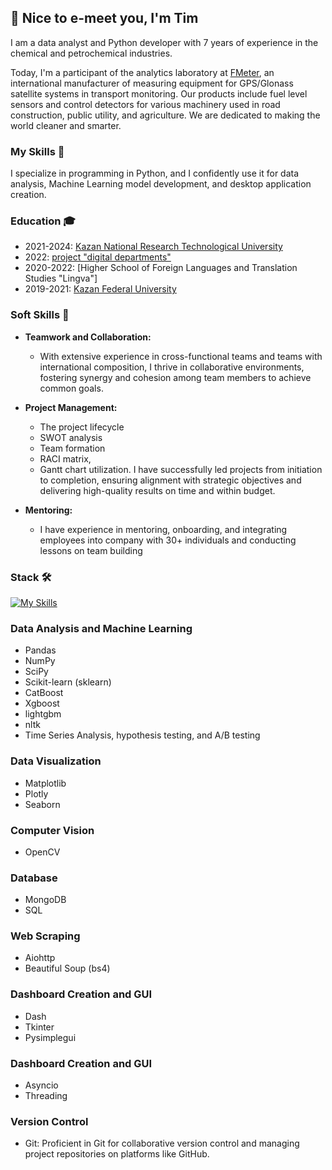 ## 👋 Nice to e-meet you, I'm Tim

I am a data analyst and Python developer with 7 years of experience in the chemical and petrochemical industries. 

Today, I'm a participant of the analytics laboratory at [FMeter](https://www.fmeter.ru/en/), an international manufacturer of measuring equipment for GPS/Glonass satellite systems in transport monitoring. Our products include fuel level sensors and control detectors for various machinery used in road construction, public utility, and agriculture. We are dedicated to making the world cleaner and smarter.


### My Skills 🚀

I specialize in programming in Python, and I confidently use it for data analysis, Machine Learning model development, and desktop application creation.

### Education 🎓

- 2021-2024: [Kazan National Research Technological University]([https://eng.kpfu.ru/](https://www.kstu.ru/knrtu/index_en.jsp))
- 2022: [project "digital departments"](https://innopolis.university/en/)
- 2020-2022: [Higher School of Foreign Languages and Translation Studies "Lingva"]
- 2019-2021: [Kazan Federal University](https://eng.kpfu.ru/)




### Soft Skills 💬
- **Teamwork and Collaboration:**
  - With extensive experience in cross-functional teams and teams with international composition, I thrive in collaborative environments, fostering synergy and cohesion among team members to achieve common goals.

- **Project Management:**
  - The project lifecycle
  - SWOT analysis
  - Team formation
  - RACI matrix, 
  - Gantt chart utilization.
 I have successfully led projects from initiation to completion, ensuring alignment with strategic objectives and delivering high-quality results on time and within budget.

- **Mentoring:**
  - I have experience in mentoring, onboarding, and integrating employees into company with 30+ individuals and conducting lessons on team building
 
### Stack 🛠
  [![My Skills](https://skillicons.dev/icons?i=python,anaconda,postgres,mongodb,docker,git)](https://skillicons.dev)

### Data Analysis and Machine Learning
- Pandas
- NumPy
- SciPy
- Scikit-learn (sklearn)
- CatBoost
- Xgboost
- lightgbm
- nltk
- Time Series Analysis, hypothesis testing, and A/B testing

### Data Visualization
- Matplotlib
- Plotly
- Seaborn

### Computer Vision
- OpenCV

### Database
- MongoDB
- SQL

### Web Scraping
- Aiohttp
- Beautiful Soup (bs4)

### Dashboard Creation and GUI
- Dash
- Tkinter
- Pysimplegui

### Dashboard Creation and GUI
- Asyncio
- Threading

### Version Control
- Git: Proficient in Git for collaborative version control and managing project repositories on platforms like GitHub.
